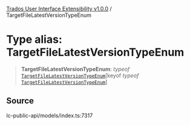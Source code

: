 [Trados User Interface Extensibility v1.0.0](../wiki/globals) / TargetFileLatestVersionTypeEnum

# Type alias: TargetFileLatestVersionTypeEnum

> **TargetFileLatestVersionTypeEnum**: *typeof* [`TargetFileLatestVersionTypeEnum`](../wiki/Variable.TargetFileLatestVersionTypeEnum)\[keyof *typeof* [`TargetFileLatestVersionTypeEnum`](../wiki/Variable.TargetFileLatestVersionTypeEnum)\]

## Source

lc-public-api/models/index.ts:7317
